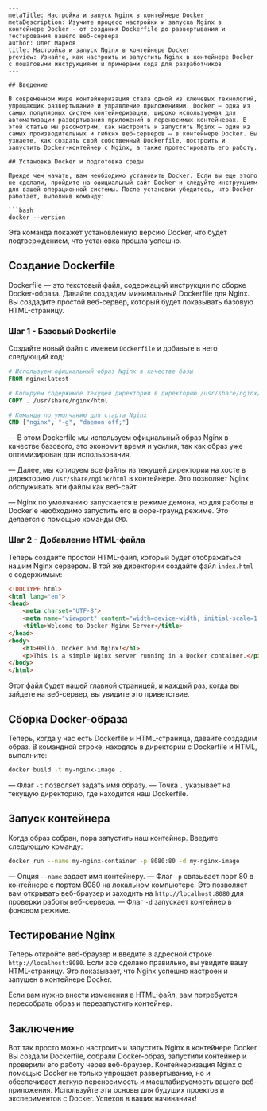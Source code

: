 ```
---
metaTitle: Настройка и запуск Nginx в контейнере Docker
metaDescription: Изучите процесс настройки и запуска Nginx в контейнере Docker - от создания Dockerfile до развертывания и тестирования вашего веб-сервера
author: Олег Марков
title: Настройка и запуск Nginx в контейнере Docker
preview: Узнайте, как настроить и запустить Nginx в контейнере Docker с пошаговыми инструкциями и примерами кода для разработчиков
---

## Введение

В современном мире контейнеризация стала одной из ключевых технологий, упрощающих развертывание и управление приложениями. Docker — одна из самых популярных систем контейнеризации, широко используемая для автоматизации развертывания приложений в переносимых контейнерах. В этой статье мы рассмотрим, как настроить и запустить Nginx — один из самых производительных и гибких веб-серверов — в контейнере Docker. Вы узнаете, как создать свой собственный Dockerfile, построить и запустить Docker-контейнер с Nginx, а также протестировать его работу.

## Установка Docker и подготовка среды

Прежде чем начать, вам необходимо установить Docker. Если вы еще этого не сделали, пройдите на официальный сайт Docker и следуйте инструкциям для вашей операционной системы. После установки убедитесь, что Docker работает, выполнив команду:

```bash
docker --version
```

Эта команда покажет установленную версию Docker, что будет подтверждением, что установка прошла успешно.

## Создание Dockerfile

Dockerfile — это текстовый файл, содержащий инструкции по сборке Docker-образа. Давайте создадим минимальный Dockerfile для Nginx. Вы создадите простой веб-сервер, который будет показывать базовую HTML-страницу.

### Шаг 1 - Базовый Dockerfile

Создайте новый файл с именем `Dockerfile` и добавьте в него следующий код:

```dockerfile
# Используем официальный образ Nginx в качестве базы
FROM nginx:latest

# Копируем содержимое текущей директории в директорию /usr/share/nginx/html в контейнере
COPY . /usr/share/nginx/html

# Команда по умолчанию для старта Nginx
CMD ["nginx", "-g", "daemon off;"]
```

— В этом Dockerfile мы используем официальный образ Nginx в качестве базового, это экономит время и усилия, так как образ уже оптимизирован для использования.

— Далее, мы копируем все файлы из текущей директории на хосте в директорию `/usr/share/nginx/html` в контейнере. Это позволяет Nginx обслуживать эти файлы как веб-сайт.

— Nginx по умолчанию запускается в режиме демона, но для работы в Docker'е необходимо запустить его в форе-граунд режиме. Это делается с помощью команды `CMD`.

### Шаг 2 - Добавление HTML-файла

Теперь создайте простой HTML-файл, который будет отображаться нашим Nginx сервером. В той же директории создайте файл `index.html` с содержимым:

```html
<!DOCTYPE html>
<html lang="en">
<head>
    <meta charset="UTF-8">
    <meta name="viewport" content="width=device-width, initial-scale=1.0">
    <title>Welcome to Docker Nginx Server</title>
</head>
<body>
    <h1>Hello, Docker and Nginx!</h1>
    <p>This is a simple Nginx server running in a Docker container.</p>
</body>
</html>
```

Этот файл будет нашей главной страницей, и каждый раз, когда вы зайдете на веб-сервер, вы увидите это приветствие.

## Сборка Docker-образа

Теперь, когда у нас есть Dockerfile и HTML-страница, давайте создадим образ. В командной строке, находясь в директории с Dockerfile и HTML, выполните:

```bash
docker build -t my-nginx-image .
```

— Флаг `-t` позволяет задать имя образу.
— Точка `.` указывает на текущую директорию, где находится наш Dockerfile.

## Запуск контейнера

Когда образ собран, пора запустить наш контейнер. Введите следующую команду:

```bash
docker run --name my-nginx-container -p 8080:80 -d my-nginx-image
```

— Опция `--name` задает имя контейнеру.
— Флаг `-p` связывает порт 80 в контейнере с портом 8080 на локальном компьютере. Это позволяет вам открывать веб-браузер и заходить на `http://localhost:8080` для проверки работы веб-сервера.
— Флаг `-d` запускает контейнер в фоновом режиме.

## Тестирование Nginx

Теперь откройте веб-браузер и введите в адресной строке `http://localhost:8080`. Если все сделано правильно, вы увидите вашу HTML-страницу. Это показывает, что Nginx успешно настроен и запущен в контейнере Docker.

Если вам нужно внести изменения в HTML-файл, вам потребуется пересобрать образ и перезапустить контейнер.

## Заключение

Вот так просто можно настроить и запустить Nginx в контейнере Docker. Вы создали Dockerfile, собрали Docker-образ, запустили контейнер и проверили его работу через веб-браузер. Контейнеризация Nginx с помощью Docker не только упрощает развертывание, но и обеспечивает легкую переносимость и масштабируемость вашего веб-приложения. Используйте эти основы для будущих проектов и экспериментов с Docker. Успехов в ваших начинаниях!
```